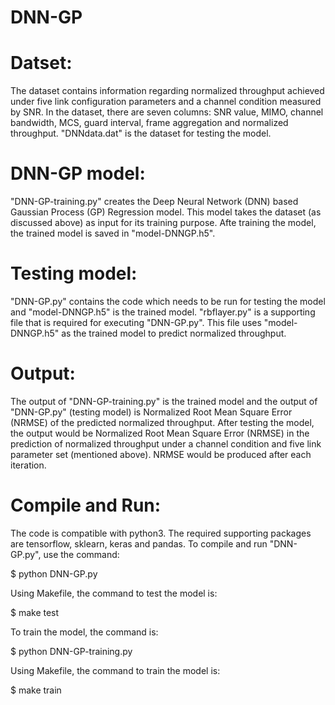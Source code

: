 # DNN-GP
# Datset:
The dataset contains information regarding normalized throughput achieved under five link configuration parameters and a channel condition measured by SNR. In the dataset, there are seven columns: SNR value, MIMO, channel bandwidth, MCS, guard interval, frame aggregation and normalized throughput. "DNNdata.dat" is the dataset for testing the model.
# DNN-GP model:
"DNN-GP-training.py" creates the Deep Neural Network (DNN) based Gaussian Process (GP) Regression model. This model takes the dataset (as discussed above) as input for its training purpose. Afte training the model, the trained model is saved in "model-DNNGP.h5".
# Testing model:
"DNN-GP.py" contains the code which needs to be run for testing the model and "model-DNNGP.h5" is the trained model. "rbflayer.py" is a supporting file that is required for executing "DNN-GP.py". This file uses "model-DNNGP.h5" as the trained model to predict normalized throughput.
# Output:
The output of "DNN-GP-training.py" is the trained model and the output of "DNN-GP.py" (testing model) is Normalized Root Mean Square Error (NRMSE) of the predicted normalized throughput. After testing the model, the output would be Normalized Root Mean Square Error (NRMSE) in the prediction of normalized throughput under a channel condition and five link parameter set (mentioned above). NRMSE would be produced after each iteration. 
# Compile and Run:
The code is compatible with python3. The required supporting packages are tensorflow, sklearn, keras and pandas. To compile and run "DNN-GP.py", use the command:  

$ python DNN-GP.py

Using Makefile, the command to test the model is:

$ make test

To train the model, the command is:

$ python DNN-GP-training.py

Using Makefile, the command to train the model is:

$ make train
